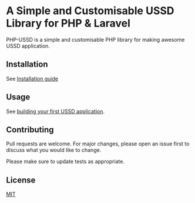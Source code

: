 # A Simple and Customisable USSD Library for PHP & Laravel

PHP-USSD is a simple and customisable PHP library for making awesome USSD application.

## Installation

See [Installation guide](./docs/installation.md)

## Usage

See [building your first USSD application](./docs/your-first-ussd-app.md).

## Contributing
Pull requests are welcome. For major changes, please open an issue first to discuss what you would like to change.

Please make sure to update tests as appropriate.

## License
[MIT](./LICENSE.md)
